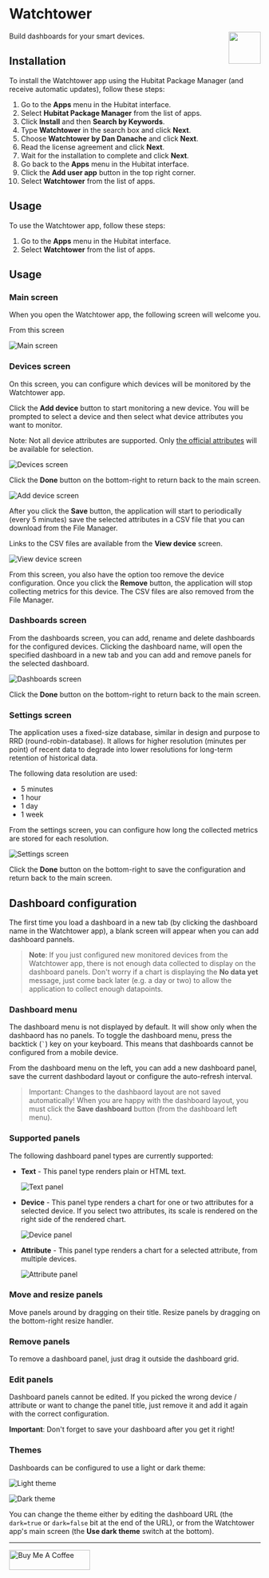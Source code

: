 # Watchtower

<img src="icon.png" style="height: 64px !important; weight: 64px !important; float: right; margin-bottom: 10px">
Build dashboards for your smart devices.

## Installation

To install the Watchtower app using the Hubitat Package Manager (and receive automatic updates), follow these steps:

1. Go to the **Apps** menu in the Hubitat interface.
2. Select **Hubitat Package Manager** from the list of apps.
3. Click **Install** and then **Search by Keywords**.
4. Type **Watchtower** in the search box and click **Next**.
5. Choose **Watchtower by Dan Danache** and click **Next**.
6. Read the license agreement and click **Next**.
7. Wait for the installation to complete and click **Next**.
8. Go back to the **Apps** menu in the Hubitat interface.
9. Click the **Add user app** button in the top right corner.
10. Select **Watchtower** from the list of apps.

## Usage

To use the Watchtower app, follow these steps:

1. Go to the **Apps** menu in the Hubitat interface.
2. Select **Watchtower** from the list of apps.

## Usage

### Main screen

When you open the Watchtower app, the following screen will welcome you.

From this screen

![Main screen](img/main.png)


### Devices screen

On this screen, you can configure which devices will be monitored by the Watchtower app.

Click the **Add device** button to start monitoring a new device. You will be prompted to select a device and then select what device attributes you want to monitor.

Note: Not all device attributes are supported. Only [the official attributes](https://docs2.hubitat.com/en/developer/driver/capability-list) will be available for selection.

![Devices screen](img/devices.png)

Click the **Done** button on the bottom-right to return back to the main screen.

![Add device screen](img/add-device.png)

After you click the **Save** button, the application will start to periodically (every 5 minutes) save the selected attributes in a CSV file that you can download from the File Manager.

Links to the CSV files are available from the **View device** screen.

![View device screen](img/view-device.png)

From this screen, you also have the option too remove the device configuration. Once you click the **Remove** button, the application will stop collecting metrics for this device. The CSV files are also removed from the File Manager.

### Dashboards screen

From the dashboards screen, you can add, rename and delete dashboards for the configured devices. Clicking the dashboard name, will open the specified dashboard in a new tab and you can add and remove panels for the selected dashboard.

![Dashboards screen](img/dashboards.png)

Click the **Done** button on the bottom-right to return back to the main screen.

### Settings screen

The application uses a fixed-size database, similar in design and purpose to RRD (round-robin-database). It allows for higher resolution (minutes per point) of recent data to degrade into lower resolutions for long-term retention of historical data.

The following data resolution are used:
- 5 minutes
- 1 hour
- 1 day
- 1 week

From the settings screen, you can configure how long the collected metrics are stored for each resolution.

![Settings screen](img/settings.png)

Click the **Done** button on the bottom-right to save the configuration and return back to the main screen.

## Dashboard configuration

The first time you load a dashboard in a new tab (by clicking the dashboard name in the Watchtower app), a blank screen will appear when you can add dashboard pannels.

> **Note**: If you just configured new monitored devices from the Watchtower app, there is not enough data collected to display on the dashboard panels. Don't worry if a chart is displaying the **No data yet** message, just come back later (e.g. a day or two) to allow the application to collect enough datapoints.

### Dashboard menu

The dashboard menu is not displayed by default. It will show only when the dashbaord has no panels. To toggle the dashboard menu, press the backtick (`` ` ``) key on your keyboard. This means that dashboards cannot be configured from a mobile device.

From the dashboard menu on the left, you can add a new dashboard panel, save the current dashbodard layout or configure the auto-refresh interval.

> Important: Changes to the dashbaord layout are not saved automatically! When you are happy with the dashboard layout, you must click the **Save dashboard** button (from the dashboard left menu).

### Supported panels

The following dashboard panel types are currently supported:

- **Text** - This panel type renders plain or HTML text.

   ![Text panel](img/panel-text.png)

- **Device** - This panel type renders a chart for one or two attributes for a selected device. If you select two attributes, its scale is rendered on the right side of the rendered chart.

   ![Device panel](img/panel-device.png)

- **Attribute** - This panel type renders a chart for a selected attribute, from multiple devices.

   ![Attribute panel](img/panel-attribute.png)

### Move and resize panels

Move panels around by dragging on their title. Resize panels by dragging on the bottom-right resize handler.

### Remove panels

To remove a dashboard panel, just drag it outside the dashboard grid.

### Edit panels

Dashboard panels cannot be edited. If you picked the wrong device / attribute or want to change the panel title, just remove it and add it again with the correct configuration.

**Important**: Don't forget to save your dashboard after you get it right!

### Themes
Dashboards can be configured to use a light or dark theme:

![Light theme](img/theme-light.png)

![Dark theme](img/theme-dark.png)

You can change the theme either by editing the dashboard URL (the `dark=true` or `dark=false` bit at the end of the URL), or from the Watchtower app's main screen (the **Use dark theme** switch at the bottom).


---
[<img src="https://cdn.buymeacoffee.com/buttons/v2/default-yellow.png" alt="Buy Me A Coffee" style="height: 40px !important;width: 162px !important">](https://www.buymeacoffee.com/dandanache)
